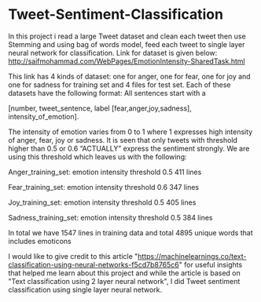 # Tweet-Sentiment-Classification
In this project i read a large Tweet dataset and clean each tweet then use Stemming and using bag of words model, feed each tweet to single layer neural network for classification. Link for dataset is given below:
        http://saifmohammad.com/WebPages/EmotionIntensity-SharedTask.html

This link has 4 kinds of dataset: one for anger, one for fear, one for joy and one for sadness for training set and 4 files for test set. Each of these datasets have the following format:
All sentences start with a 

[number, tweet_sentence, label [fear,anger,joy,sadness], intensity_of_emotion].

The intensity of emotion varies from 0 to 1 where 1 expresses high intensity of anger, fear, joy or sadness. It is seen that only tweets with threshold higher than 0.5 or 0.6 “ACTUALLY” express the sentiment strongly. We are using this threshold which leaves us with the following:

Anger_training_set: emotion intensity threshold 0.5 411 lines

Fear_training_set: emotion intensity threshold 0.6 347 lines 

Joy_training_set: emotion intensity threshold 0.5 405 lines

Sadness_training_set: emotion intensity threshold 0.5 384 lines

In total we have 1547 lines in training data and total 4895 unique words that includes emoticons

I would like to give credit to this article "https://machinelearnings.co/text-classification-using-neural-networks-f5cd7b8765c6" for useful insights that helped me learn about this project and while the article is based on "Text classification using 2 layer neural network", I did Tweet sentiment classification using single layer neural network.
